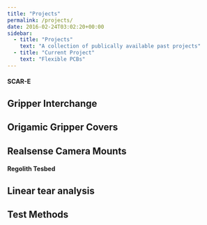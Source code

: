 ```yaml
---
title: "Projects"
permalink: /projects/
date: 2016-02-24T03:02:20+00:00
sidebar:
  - title: "Projects"
    text: "A collection of publically available past projects"
  - title: "Current Project"
    text: "Flexible PCBs"
---
```


#### SCAR-E 
## Gripper Interchange
## Origamic Gripper Covers
## Realsense Camera Mounts

#### Regolith Tesbed
## Linear tear analysis
## Test Methods
